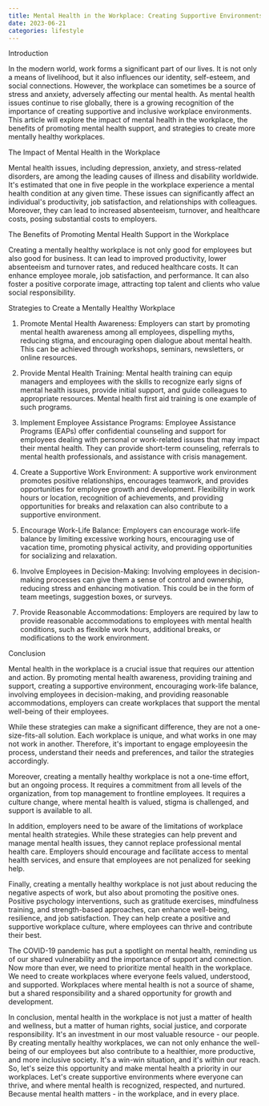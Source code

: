 ```yaml
---
title: Mental Health in the Workplace: Creating Supportive Environments
date: 2023-06-21
categories: lifestyle
---
```



Introduction

In the modern world, work forms a significant part of our lives. It is not only a means of livelihood, but it also influences our identity, self-esteem, and social connections. However, the workplace can sometimes be a source of stress and anxiety, adversely affecting our mental health. As mental health issues continue to rise globally, there is a growing recognition of the importance of creating supportive and inclusive workplace environments. This article will explore the impact of mental health in the workplace, the benefits of promoting mental health support, and strategies to create more mentally healthy workplaces.

The Impact of Mental Health in the Workplace

Mental health issues, including depression, anxiety, and stress-related disorders, are among the leading causes of illness and disability worldwide. It's estimated that one in five people in the workplace experience a mental health condition at any given time. These issues can significantly affect an individual's productivity, job satisfaction, and relationships with colleagues. Moreover, they can lead to increased absenteeism, turnover, and healthcare costs, posing substantial costs to employers.

The Benefits of Promoting Mental Health Support in the Workplace

Creating a mentally healthy workplace is not only good for employees but also good for business. It can lead to improved productivity, lower absenteeism and turnover rates, and reduced healthcare costs. It can enhance employee morale, job satisfaction, and performance. It can also foster a positive corporate image, attracting top talent and clients who value social responsibility.

Strategies to Create a Mentally Healthy Workplace

1. Promote Mental Health Awareness: Employers can start by promoting mental health awareness among all employees, dispelling myths, reducing stigma, and encouraging open dialogue about mental health. This can be achieved through workshops, seminars, newsletters, or online resources.

2. Provide Mental Health Training: Mental health training can equip managers and employees with the skills to recognize early signs of mental health issues, provide initial support, and guide colleagues to appropriate resources. Mental health first aid training is one example of such programs.

3. Implement Employee Assistance Programs: Employee Assistance Programs (EAPs) offer confidential counseling and support for employees dealing with personal or work-related issues that may impact their mental health. They can provide short-term counseling, referrals to mental health professionals, and assistance with crisis management.

4. Create a Supportive Work Environment: A supportive work environment promotes positive relationships, encourages teamwork, and provides opportunities for employee growth and development. Flexibility in work hours or location, recognition of achievements, and providing opportunities for breaks and relaxation can also contribute to a supportive environment.

5. Encourage Work-Life Balance: Employers can encourage work-life balance by limiting excessive working hours, encouraging use of vacation time, promoting physical activity, and providing opportunities for socializing and relaxation.

6. Involve Employees in Decision-Making: Involving employees in decision-making processes can give them a sense of control and ownership, reducing stress and enhancing motivation. This could be in the form of team meetings, suggestion boxes, or surveys.

7. Provide Reasonable Accommodations: Employers are required by law to provide reasonable accommodations to employees with mental health conditions, such as flexible work hours, additional breaks, or modifications to the work environment.

Conclusion

Mental health in the workplace is a crucial issue that requires our attention and action. By promoting mental health awareness, providing training and support, creating a supportive environment, encouraging work-life balance, involving employees in decision-making, and providing reasonable accommodations, employers can create workplaces that support the mental well-being of their employees.

While these strategies can make a significant difference, they are not a one-size-fits-all solution. Each workplace is unique, and what works in one may not work in another. Therefore, it's important to engage employeesin the process, understand their needs and preferences, and tailor the strategies accordingly.

Moreover, creating a mentally healthy workplace is not a one-time effort, but an ongoing process. It requires a commitment from all levels of the organization, from top management to frontline employees. It requires a culture change, where mental health is valued, stigma is challenged, and support is available to all.

In addition, employers need to be aware of the limitations of workplace mental health strategies. While these strategies can help prevent and manage mental health issues, they cannot replace professional mental health care. Employers should encourage and facilitate access to mental health services, and ensure that employees are not penalized for seeking help.

Finally, creating a mentally healthy workplace is not just about reducing the negative aspects of work, but also about promoting the positive ones. Positive psychology interventions, such as gratitude exercises, mindfulness training, and strength-based approaches, can enhance well-being, resilience, and job satisfaction. They can help create a positive and supportive workplace culture, where employees can thrive and contribute their best.

The COVID-19 pandemic has put a spotlight on mental health, reminding us of our shared vulnerability and the importance of support and connection. Now more than ever, we need to prioritize mental health in the workplace. We need to create workplaces where everyone feels valued, understood, and supported. Workplaces where mental health is not a source of shame, but a shared responsibility and a shared opportunity for growth and development.

In conclusion, mental health in the workplace is not just a matter of health and wellness, but a matter of human rights, social justice, and corporate responsibility. It's an investment in our most valuable resource - our people. By creating mentally healthy workplaces, we can not only enhance the well-being of our employees but also contribute to a healthier, more productive, and more inclusive society. It's a win-win situation, and it's within our reach. So, let's seize this opportunity and make mental health a priority in our workplaces. Let's create supportive environments where everyone can thrive, and where mental health is recognized, respected, and nurtured. Because mental health matters - in the workplace, and in every place.